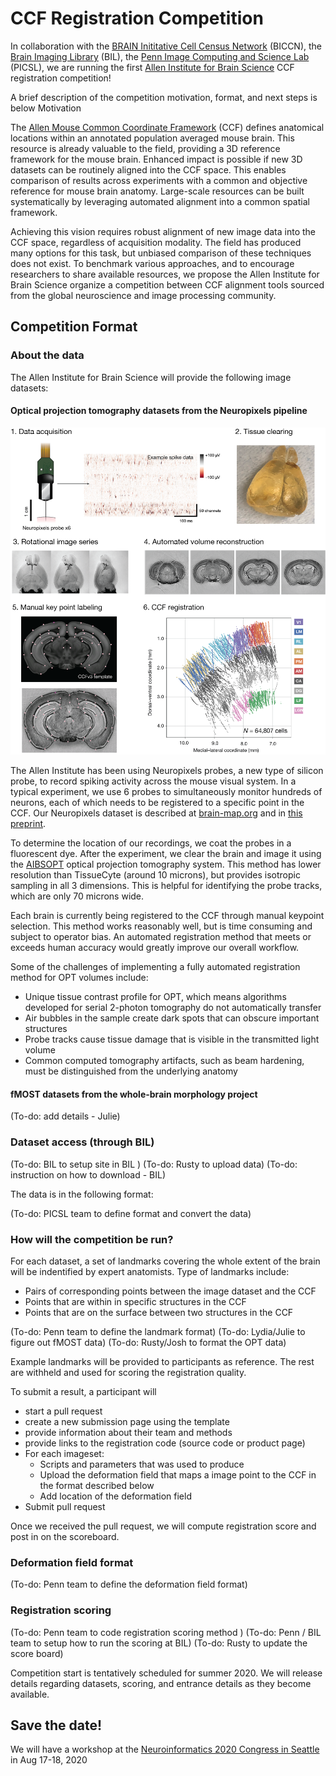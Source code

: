 # CCF Registration Competition

In collaboration with the [BRAIN Inititative Cell Census Network](biccn.org) (BICCN), 
the [Brain Imaging Library](https://www.brainimagelibrary.org/) (BIL), 
the [Penn Image Computing and Science Lab](http://picsl.upenn.edu/) (PICSL), 
we are running the first [Allen Institute for Brain Science](https://portal.brain-map.org/) 
CCF registration competition! 


A brief description of the competition motivation, format, and next steps is below
Motivation

The [Allen Mouse Common Coordinate Framework](https://community.brain-map.org/t/allen-mouse-ccf-accessing-and-using-related-data-and-tools/359) (CCF) defines anatomical locations within an annotated population averaged mouse brain. This resource is already valuable to the field, providing a 3D reference framework for the mouse brain. Enhanced impact is possible if new 3D datasets can be routinely aligned into the CCF space. This enables comparison of results across experiments with a common and objective reference for mouse brain anatomy. Large-scale resources can be built systematically by leveraging automated alignment into a common spatial framework.

Achieving this vision requires robust alignment of new image data into the CCF space, regardless of acquisition modality. The field has produced many options for this task, but unbiased comparison of these techniques does not exist. To benchmark various approaches, and to encourage researchers to share available resources, we propose the Allen Institute for Brain Science organize a competition between CCF alignment tools sourced from the global neuroscience and image processing community.

## Competition Format

### About the data

The Allen Institute for Brain Science will provide the following image datasets:

#### Optical projection tomography datasets from the Neuropixels pipeline

<img src="images/opt_pipeline_overview.png" width="800" />

The Allen Institute has been using Neuropixels probes, a new type of silicon probe, to record spiking activity across the mouse visual system. In a typical experiment, we use 6 probes to simultaneously monitor hundreds of neurons, each of which needs to be registered to a specific point in the CCF. Our Neuropixels dataset is described at [brain-map.org](https://portal.brain-map.org/explore/circuits/visual-coding-neuropixels) and in [this preprint](https://www.biorxiv.org/content/10.1101/805010v1). 

To determine the location of our recordings, we coat the probes in a fluorescent dye. After the experiment, we clear the brain and image it using the [AIBSOPT](https://github.com/alleninstitute/aibsopt) optical projection tomography system. This method has lower resolution than TissueCyte (around 10 microns), but provides isotropic sampling in all 3 dimensions. This is helpful for identifying the probe tracks, which are only 70 microns wide.

Each brain is currently being registered to the CCF through manual keypoint selection. This method works reasonably well, but is time consuming and subject to operator bias. An automated registration method that meets or exceeds human accuracy would greatly improve our overall workflow.

Some of the challenges of implementing a fully automated registration method for OPT volumes include:
* Unique tissue contrast profile for OPT, which means algorithms developed for serial 2-photon tomography do not automatically transfer
* Air bubbles in the sample create dark spots that can obscure important structures
* Probe tracks cause tissue damage that is visible in the transmitted light volume
* Common computed tomography artifacts, such as beam hardening, must be distinguished from the underlying anatomy

#### fMOST datasets from the whole-brain morphology project

(To-do: add details - Julie)

### Dataset access (through BIL)

(To-do: BIL to setup site in BIL )
(To-do: Rusty to upload data)
(To-do: instruction on how to download - BIL)

The data is in the following format:

(To-do: PICSL team to define format and convert the data)


### How will the competition be run?

For each  dataset, a set of landmarks covering the whole extent of the brain will be indentified by expert anatomists. Type of landmarks include:
* Pairs of corresponding points between the image dataset and the CCF
* Points that are within in specific structures in the CCF
* Points that are on the surface between two structures in the CCF

(To-do: Penn team to define the landmark format)
(To-do: Lydia/Julie to figure out fMOST data)
(To-do: Rusty/Josh to format the OPT data)

Example landmarks will be provided to participants as reference. The rest are withheld and used for scoring the registration quality.

To submit a result, a participant will
- start a pull request
- create a new submission page using the template
- provide information about their team and methods
- provide links to the registration code (source code or product page)
- For each imageset:
    - Scripts and parameters that was used to produce
    - Upload the deformation field that maps a image point to the CCF in the format described below
    - Add location of the deformation field
- Submit pull request

Once we received the pull request, we will compute registration score and post in on the scoreboard.

### Deformation field format

(To-do: Penn team to define the deformation field format)

### Registration scoring

(To-do: Penn team to code registration scoring method )
(To-do: Penn / BIL team to setup how to run the scoring at BIL) 
(To-do: Rusty to update the score board)

Competition start is tentatively scheduled for summer 2020. We will release details regarding datasets, scoring, and entrance details as they become available.

## Save the date!

We will have a workshop at the [Neuroinformatics 2020 Congress in Seattle](https://neuroinformatics.incf.org/) in Aug 17-18, 2020 
